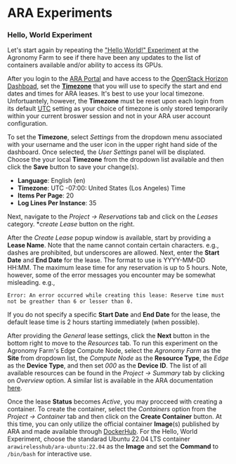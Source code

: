 # ARA Experiments

### Hello, World Experiment

Let's start again by repeating the ["Hello World!" Experiment](https://arawireless.readthedocs.io/en/latest/ara_experiments/ara_hello_world.html#hello-world-experiment) at the Agronomy Farm to see if there have been any updates to the list of containers available and/or ability to access its GPUs. 

After you login to the [ARA Portal](https://portal.arawireless.org) and have access to the [OpenStack Horizon Dashboad](https://docs.openstack.org/horizon/latest), set the [**Timezone**](https://arawireless.readthedocs.io/en/latest/getting_started/started_with_ara_portal.html#setting-the-user-time-zone) that you will use to specify the start and end dates and times for ARA leases. It's best to use your local timezone. Unfortuantely, however, the **Timezone** must be reset upon each login from its default [UTC](https://en.wikipedia.org/wiki/Coordinated_Universal_Time) setting as your choice of timezone is only stored temporarily within your current broswer session and not in your ARA user account configuration. 

To set the **Timezone**, select *Settings* from the dropdown menu associated with your username and the user icon in the upper right hand side of the dashboard. Once selected, the *User Settings* panel will be displated. Choose  the your local **Timezone** from the dropdown list available and then click the **Save** button to save your change(s).

- **Language**: English (en)
- **Timezone**: UTC -07:00: United States (Los Angeles) Time
- **Items Per Page**: 20
- **Log Lines Per Instance**: 35

Next, navigate to the *Project -> Reservations* tab and click on the *Leases* category.  **create Lease* button on the right. 

After the *Create Lease* popup window is available, start by providing a **Lease Name**. Note that the name cannot contain certain characters. e.g., dashes are prohibited, but underscores are allowed. Next, enter the **Start Date** and **End Date** for the lease. The format to use is YYYY-MM-DD HH:MM. The maximum lease time for any reservation is up to 5 hours. Note, however, some of the error messages you encounter may be somewhat misleading. e.g., 
```
Error: An error occurred while creating this lease: Reserve time must not be greather than 6 or lesser than 0.
```
If you do not specify a specific **Start Date** and **End Date** for the lease, the default lease time is 2 hours starting immediately (when possible). 

After providing the *General* lease settings, click the **Next** button in the bottom right to move to the *Resources* tab. To run this experiment on the Agronomy Farm's Edge Compute Node, select the *Agronomy Farm* as the **Site** from dropdown list, the *Compute Node* as the **Resource Type**, the *Edge* as the **Device Type**, and then set *000* as the **Device ID**. The list of all available resources can be found in the *Project -> Summary* tab by clicking on *Overview*  option. A similar list is available in the ARA documentation [here](https://arawireless.readthedocs.io/en/latest/ara_technical_manual/ara_resource_specification.html).

Once the lease **Status** becomes *Active*, you may procceed with creating a container. To create the container, select the *Containers* option from the *Project -> Container* tab and then click on the **Create Container** button. At this time, you can only utilize the official container **Image**(s)  published by ARA and made available through [DockerHub](https://hub.docker.com/u/arawirelesshub). For the Hello, World Experiment, choose the standarad Ubuntu 22.04 LTS container `arawirelesshub/ara-ubuntu:22.04` as the **Image** and set the **Command** to `/bin/bash` for interactive use. 
